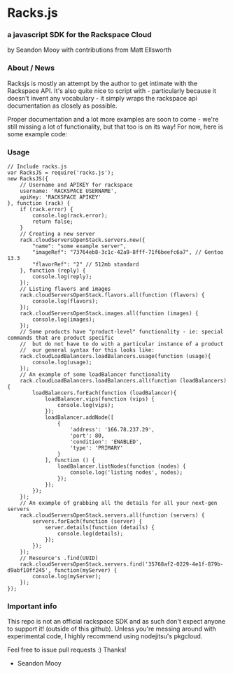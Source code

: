 # Racks.js
### a javascript SDK for the Rackspace Cloud
by Seandon Mooy with contributions from Matt Ellsworth

### About / News

Racksjs is mostly an attempt by the author to get intimate with the Rackspace API. It's also quite nice to script with - particularly because it doesn't invent any vocabulary - it simply wraps the rackspace api documentation as closely as possible.

Proper documentation and a lot more examples are soon to come - we're still missing a lot of functionality, but that too is on its way! For now, here is some example code:

### Usage
    // Include racks.js
    var RacksJS = require('racks.js');
    new RacksJS({
        // Username and APIKEY for rackspace
        username: 'RACKSPACE USERNAME',
        apiKey: 'RACKSPACE APIKEY'
    }, function (rack) {
        if (rack.error) {
            console.log(rack.error);
            return false;
        }
        // Creating a new server
        rack.cloudServersOpenStack.servers.new({
            "name": "some example server",
            "imageRef": "73764eb8-3c1c-42a9-8fff-71f6beefc6a7", // Gentoo 13.3
            "flavorRef": "2" // 512mb standard
        }, function (reply) {
            console.log(reply);
        });
        // Listing flavors and images
        rack.cloudServersOpenStack.flavors.all(function (flavors) {
            console.log(flavors);
        });
        rack.cloudServersOpenStack.images.all(function (images) {
            console.log(images);
        });
        // Some products have "product-level" functionality - ie: special commands that are product specific
        //  but do not have to do with a particular instance of a product
        //  our general syntax for this looks like:
        rack.cloudLoadBalancers.loadBalancers.usage(function (usage){
            console.log(usage);
        });
        // An example of some loadBalancer functionality
        rack.cloudLoadBalancers.loadBalancers.all(function (loadBalancers) {
            loadBalancers.forEach(function (loadBalancer){
                loadBalancer.vips(function (vips) {
                    console.log(vips);
                });
                loadBalancer.addNode([
                    {
                        'address': '166.78.237.29',
                        'port': 80,
                        'condition': 'ENABLED',
                        'type': 'PRIMARY'
                    }
                ], function () {
                    loadBalancer.listNodes(function (nodes) {
                        console.log('listing nodes', nodes);
                    });
                });
            });
        });
        // An example of grabbing all the details for all your next-gen servers
        rack.cloudServersOpenStack.servers.all(function (servers) {
            servers.forEach(function (server) {
                server.details(function (details) {
                    console.log(details);
                });
            });
        });
        // Resource's .find(UUID)
        rack.cloudServersOpenStack.servers.find('35768af2-0229-4e1f-879b-d9abf10ff245', function(myServer) {
            console.log(myServer);
        });
    });

### Important info
This repo is not an official rackspace SDK and as such don't expect anyone to support it! (outside of this github). Unless you're messing around with experimental code, I highly recommend using nodejitsu's pkgcloud.

Feel free to issue pull requests :) Thanks!

- Seandon Mooy